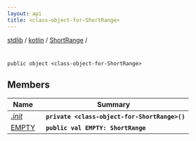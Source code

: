 ```yaml
---
layout: api
title: <class-object-for-ShortRange>
---
```

[stdlib](../../../index.md) / [kotlin](../../index.md) / [ShortRange](../index.md) / [<class-object-for-ShortRange>](index.md)

# <class-object-for-ShortRange>

```
public object <class-object-for-ShortRange>
```

## Members

| Name | Summary |
|------|---------|
|[*.init*](_init_.md)|&nbsp;&nbsp;**`private <class-object-for-ShortRange>()`**<br>|
|[EMPTY](EMPTY.md)|&nbsp;&nbsp;**`public val EMPTY: ShortRange`**<br>|
